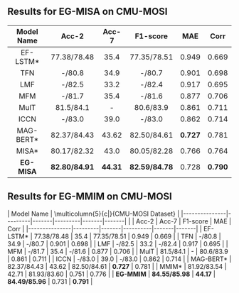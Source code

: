 ## Results for EG-MISA on CMU-MOSI


|  Model Name             | Acc-2   | Acc-7 | F1-score | MAE   | Corr |
|:---:|:---:|:---:|:---:|:---:|:---:|
| EF-LSTM*      | 77.38/78.48 | 35.4 | 77.35/78.51 | 0.949 | 0.669 |
| TFN           | -/80.8  | 34.9 | -/80.7  | 0.901 | 0.698 |
| LMF           | -/82.5  | 33.2 | -/82.4  | 0.917 | 0.695 |
| MFM           | -/81.7  | 35.4 | -/81.6  | 0.877 | 0.706 |
| MulT          | 81.5/84.1 | -   | 80.6/83.9 | 0.861 | 0.711 |
| ICCN          | -/83.0  | 39.0 | -/83.0  | 0.862 | 0.714 |
| MAG-BERT*     | 82.37/84.43 | 43.62 | 82.50/84.61 | **0.727** | 0.781 |
| MISA*         | 80.17/82.32 | 43.0 | 80.05/82.28 | 0.766 | 0.764 |
| **EG-MISA**   | **82.80/84.91** | **44.31** | **82.59/84.78** | 0.728 | **0.790** |

## Results for EG-MMIM on CMU-MOSI

| Model Name    | \multicolumn{5}{c|}{CMU-MOSI Dataset}                  |
|---------------|---------|-------|---------|-------|-------|
|               | Acc-2   | Acc-7 | F1-score | MAE   | Corr |
|---------------|---------|-------|----------|-------|-------|
| EF-LSTM*      | 77.38/78.48 | 35.4 | 77.35/78.51 | 0.949 | 0.669 |
| TFN           | -/80.8  | 34.9 | -/80.7  | 0.901 | 0.698 |
| LMF           | -/82.5  | 33.2 | -/82.4  | 0.917 | 0.695 |
| MFM           | -/81.7  | 35.4 | -/81.6  | 0.877 | 0.706 |
| MulT          | 81.5/84.1 | -   | 80.6/83.9 | 0.861 | 0.711 |
| ICCN          | -/83.0  | 39.0 | -/83.0  | 0.862 | 0.714 |
| MAG-BERT*     | 82.37/84.43 | 43.62 | 82.50/84.61 | **0.727** | 0.781 |
| MMIM*         | 81.92/83.54 | 42.71 | 81.93/83.60 | 0.751 | 0.776 |
| **EG-MMIM**   | **84.55/85.98** | **44.17** | **84.49/85.96** | 0.731 | **0.791** |

